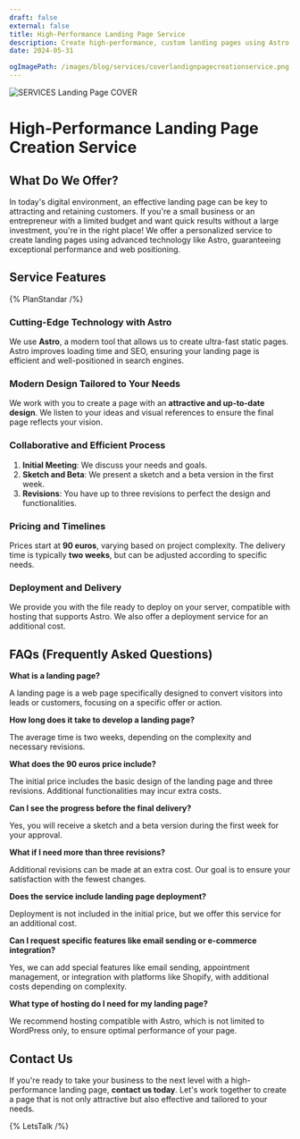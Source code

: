 ```yaml
---
draft: false
external: false
title: High-Performance Landing Page Service
description: Create high-performance, custom landing pages using Astro technology, ensuring exceptional speed, SEO, and modern design for small businesses and entrepreneurs.
date: 2024-05-31

ogImagePath: /images/blog/services/coverlandignpagecreationservice.png
---
```


![ SERVICES  Landing Page COVER ](/images/blog/services/coverlandignpagecreationservice.png)

# High-Performance Landing Page Creation Service


## What Do We Offer?

In today's digital environment, an effective landing page can be key to attracting and retaining customers. If you're a small business or an entrepreneur with a limited budget and want quick results without a large investment, you're in the right place! We offer a personalized service to create landing pages using advanced technology like Astro, guaranteeing exceptional performance and web positioning.

## Service Features

{% PlanStandar /%}

### Cutting-Edge Technology with Astro

We use **Astro**, a modern tool that allows us to create ultra-fast static pages. Astro improves loading time and SEO, ensuring your landing page is efficient and well-positioned in search engines.

### Modern Design Tailored to Your Needs

We work with you to create a page with an **attractive and up-to-date design**. We listen to your ideas and visual references to ensure the final page reflects your vision.

### Collaborative and Efficient Process

1. **Initial Meeting**: We discuss your needs and goals.
2. **Sketch and Beta**: We present a sketch and a beta version in the first week.
3. **Revisions**: You have up to three revisions to perfect the design and functionalities.

### Pricing and Timelines

Prices start at **90 euros**, varying based on project complexity. The delivery time is typically **two weeks**, but can be adjusted according to specific needs.

### Deployment and Delivery

We provide you with the file ready to deploy on your server, compatible with hosting that supports Astro. We also offer a deployment service for an additional cost.

## FAQs (Frequently Asked Questions)

**What is a landing page?**

A landing page is a web page specifically designed to convert visitors into leads or customers, focusing on a specific offer or action.

**How long does it take to develop a landing page?**

The average time is two weeks, depending on the complexity and necessary revisions.

**What does the 90 euros price include?**

The initial price includes the basic design of the landing page and three revisions. Additional functionalities may incur extra costs.

**Can I see the progress before the final delivery?**

Yes, you will receive a sketch and a beta version during the first week for your approval.

**What if I need more than three revisions?**

Additional revisions can be made at an extra cost. Our goal is to ensure your satisfaction with the fewest changes.

**Does the service include landing page deployment?**

Deployment is not included in the initial price, but we offer this service for an additional cost.

**Can I request specific features like email sending or e-commerce integration?**

Yes, we can add special features like email sending, appointment management, or integration with platforms like Shopify, with additional costs depending on complexity.

**What type of hosting do I need for my landing page?**

We recommend hosting compatible with Astro, which is not limited to WordPress only, to ensure optimal performance of your page.

## Contact Us

If you're ready to take your business to the next level with a high-performance landing page, **contact us today**. Let's work together to create a page that is not only attractive but also effective and tailored to your needs.

{% LetsTalk /%}


